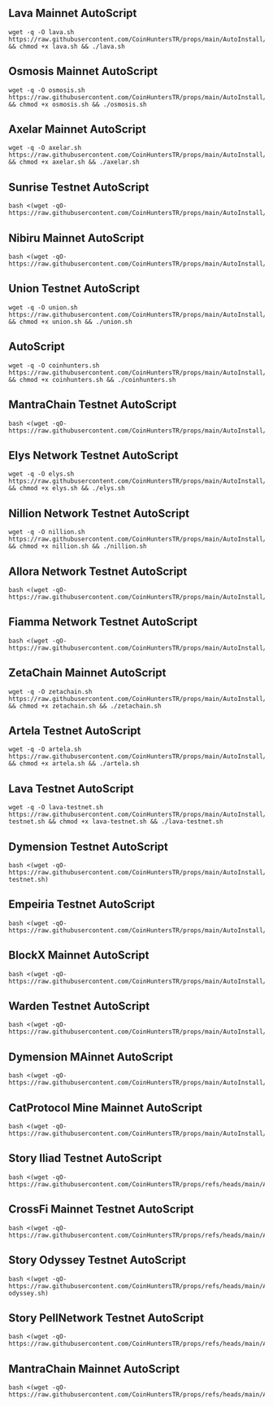 ## Lava Mainnet AutoScript

```
wget -q -O lava.sh https://raw.githubusercontent.com/CoinHuntersTR/props/main/AutoInstall/lava.sh && chmod +x lava.sh && ./lava.sh
```



## Osmosis Mainnet AutoScript

```
wget -q -O osmosis.sh https://raw.githubusercontent.com/CoinHuntersTR/props/main/AutoInstall/osmosis.sh && chmod +x osmosis.sh && ./osmosis.sh
```

## Axelar Mainnet AutoScript

```
wget -q -O axelar.sh https://raw.githubusercontent.com/CoinHuntersTR/props/main/AutoInstall/axelar.sh && chmod +x axelar.sh && ./axelar.sh
```

## Sunrise Testnet AutoScript

```
bash <(wget -qO- https://raw.githubusercontent.com/CoinHuntersTR/props/main/AutoInstall/sunrise.sh)
```

## Nibiru Mainnet AutoScript

```
bash <(wget -qO- https://raw.githubusercontent.com/CoinHuntersTR/props/main/AutoInstall/nibiru.sh)
```


## Union Testnet AutoScript

```
wget -q -O union.sh https://raw.githubusercontent.com/CoinHuntersTR/props/main/AutoInstall/union.sh && chmod +x union.sh && ./union.sh
```

## AutoScript

```
wget -q -O coinhunters.sh https://raw.githubusercontent.com/CoinHuntersTR/props/main/AutoInstall/coinhunters.sh && chmod +x coinhunters.sh && ./coinhunters.sh
```

## MantraChain Testnet AutoScript

```
bash <(wget -qO- https://raw.githubusercontent.com/CoinHuntersTR/props/main/AutoInstall/mantrachain.sh)
```

## Elys Network Testnet AutoScript

```
wget -q -O elys.sh https://raw.githubusercontent.com/CoinHuntersTR/props/main/AutoInstall/elys.sh && chmod +x elys.sh && ./elys.sh
```

## Nillion Network Testnet AutoScript

```
wget -q -O nillion.sh https://raw.githubusercontent.com/CoinHuntersTR/props/main/AutoInstall/nillion.sh && chmod +x nillion.sh && ./nillion.sh
```



## Allora Network Testnet AutoScript

```
bash <(wget -qO- https://raw.githubusercontent.com/CoinHuntersTR/props/main/AutoInstall/allora.sh)
```

## Fiamma Network Testnet AutoScript

```
bash <(wget -qO- https://raw.githubusercontent.com/CoinHuntersTR/props/main/AutoInstall/fiamma.sh)
```

## ZetaChain Mainnet AutoScript

```
wget -q -O zetachain.sh https://raw.githubusercontent.com/CoinHuntersTR/props/main/AutoInstall/zetachain.sh && chmod +x zetachain.sh && ./zetachain.sh
```

## Artela Testnet AutoScript

```
wget -q -O artela.sh https://raw.githubusercontent.com/CoinHuntersTR/props/main/AutoInstall/artela.sh && chmod +x artela.sh && ./artela.sh
```

## Lava Testnet AutoScript

```
wget -q -O lava-testnet.sh https://raw.githubusercontent.com/CoinHuntersTR/props/main/AutoInstall/lava-testnet.sh && chmod +x lava-testnet.sh && ./lava-testnet.sh
```

## Dymension Testnet AutoScript

```
bash <(wget -qO- https://raw.githubusercontent.com/CoinHuntersTR/props/main/AutoInstall/dymension-testnet.sh)
```


## Empeiria Testnet AutoScript

```
bash <(wget -qO- https://raw.githubusercontent.com/CoinHuntersTR/props/main/AutoInstall/empeiria.sh)
```

## BlockX Mainnet AutoScript

```
bash <(wget -qO- https://raw.githubusercontent.com/CoinHuntersTR/props/main/AutoInstall/blockx.sh)
```


## Warden Testnet AutoScript

```
bash <(wget -qO- https://raw.githubusercontent.com/CoinHuntersTR/props/main/AutoInstall/warden.sh)
```

## Dymension MAinnet AutoScript

```
bash <(wget -qO- https://raw.githubusercontent.com/CoinHuntersTR/props/main/AutoInstall/dymension.sh)
```


## CatProtocol Mine Mainnet AutoScript

```
bash <(wget -qO- https://raw.githubusercontent.com/CoinHuntersTR/props/main/AutoInstall/catprotocol.sh)
```

## Story Iliad Testnet AutoScript

```
bash <(wget -qO- https://raw.githubusercontent.com/CoinHuntersTR/props/refs/heads/main/AutoInstall/story.sh)
```

## CrossFi Mainnet Testnet AutoScript

```
bash <(wget -qO- https://raw.githubusercontent.com/CoinHuntersTR/props/refs/heads/main/AutoInstall/crossfi.sh)
```



## Story Odyssey Testnet AutoScript

```
bash <(wget -qO- https://raw.githubusercontent.com/CoinHuntersTR/props/refs/heads/main/AutoInstall/story-odyssey.sh)
```

## Story PellNetwork Testnet AutoScript

```
bash <(wget -qO- https://raw.githubusercontent.com/CoinHuntersTR/props/refs/heads/main/AutoInstall/pellnetwork.sh)
```

## MantraChain Mainnet AutoScript

```
bash <(wget -qO- https://raw.githubusercontent.com/CoinHuntersTR/props/refs/heads/main/AutoInstall/MantraMainnet.sh)
```
